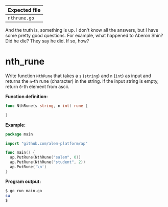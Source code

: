 | Expected file   |
| --------------- |
| `nthrune.go`    |

<p data-story-username="di0n">And the truth is, something is up. I don't know all the answers, but I have some pretty good questions. For example, what happened to Aberon Shin? Did he die? They say he did. If so, how?</p>

# nth_rune


Write function `NthRune` that takes a `s` (`string`) and `n` (`int`) as input and returns the `n`-th rune (character) in the string. If the input string is empty, return `0`-th element from ascii.

**Function definition:**

```go
func NthRune(s string, n int) rune {

}
```

**Example:**

```go
package main

import "github.com/alem-platform/ap"

func main() {
  ap.PutRune(NthRune("salem", 0))
  ap.PutRune(NthRune("student", 2))
  ap.PutRune('\n')
}
```

**Program output:**

```sh
$ go run main.go
su
$
```
